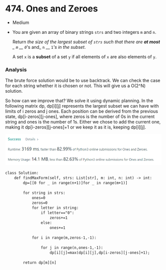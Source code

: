 # 474. Ones and Zeroes

* Medium&#x20;
*   You are given an array of binary strings `strs` and two integers `m` and `n`.

    Return _the size of the largest subset of `strs` such that there are **at most** _ `m` __ `0`_'s and_ `n` __ `1`_'s in the subset_.

    A set `x` is a **subset** of a set `y` if all elements of `x` are also elements of `y`.

### Analysis&#x20;

The brute force solution would be to use backtrack. We can check the case for each string whether it is chosen or not. This will give us a O(2^N) solution.&#x20;

So how can we improve that? We solve it using dynamic planning. In the following matrix dp, dp\[i]\[j] represents the largest subset we can have with limits of i zeros and j ones. Each position can be derived from the previous state, dp\[i-zeros]\[j-ones], where zeros is the number of 0s in the current string and ones is the number of 1s.  Either we chose to add the current one, making it dp\[i-zeros]\[j-ones]+1 or we keep it as it is, keeping dp\[i]\[j].&#x20;

![](<../.gitbook/assets/image (8).png>)

```
class Solution:
    def findMaxForm(self, strs: List[str], m: int, n: int) -> int:
        dp=[[0 for _ in range(n+1)]for _ in range(m+1)]

        for string in strs:
            ones=0
            zeros=0
            for letter in string:
                if letter=="0":
                    zeros+=1
                else:
                    ones+=1
            
            for i in range(m,zeros-1,-1):

                for j in range(n,ones-1,-1):
                    dp[i][j]=max(dp[i][j],dp[i-zeros][j-ones]+1);
          
        return dp[m][n]
```
